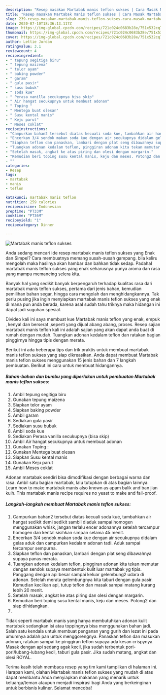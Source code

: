 ```yaml
---
description: "Resep masakan Martabak manis teflon sukses | Cara Masak Martabak manis teflon sukses Yang Enak dan Simpel"
title: "Resep masakan Martabak manis teflon sukses | Cara Masak Martabak manis teflon sukses Yang Enak dan Simpel"
slug: 239-resep-masakan-martabak-manis-teflon-sukses-cara-masak-martabak-manis-teflon-sukses-yang-enak-dan-simpel
date: 2020-07-10T18:36:13.117Z
image: https://img-global.cpcdn.com/recipes/721c024c0683b28e/751x532cq70/martabak-manis-teflon-sukses-foto-resep-utama.jpg
thumbnail: https://img-global.cpcdn.com/recipes/721c024c0683b28e/751x532cq70/martabak-manis-teflon-sukses-foto-resep-utama.jpg
cover: https://img-global.cpcdn.com/recipes/721c024c0683b28e/751x532cq70/martabak-manis-teflon-sukses-foto-resep-utama.jpg
author: Lettie Jordan
ratingvalue: 3.1
reviewcount: 4
recipeingredient:
- " tepung segitiga biru"
- " tepung maizena"
- " telor ayam"
- " baking powder"
- " garam"
- " gula pasir"
- " susu bubuk"
- " soda kue"
- " Perasa vanilla secukupnya bisa skip"
- " Air hangat secukupnya untuk membuat adonan"
- " Toping "
- " Mentega buat olesan"
- " Susu kental manis"
- " Keju parut"
- " Meses coklat"
recipeinstructions:
- "Campurkan bahan2 tersebut diatas kecuali soda kue, tambahkan air hangat sedikit demi sedikit sambil diaduk sampai homogen menggunakan whisk, jangan terlalu encer adonannya setelah tercampur homogen dan kental sisihkan simpan selama 45 menit."
- "Encerkan 3/4 sendok makan soda kue dengan air secukupnya didalam gelas aduk dan campurkan kedalam adonan tadi. Aduk sampai tercampur sempurna."
- "Siapkan teflon dan panaskan, lambari dengan plat seng dibawahnya supaya panas merata."
- "Tuangkan adonan kedalam teflon, pinggiran adonan kita tekan memutar dengan sendok supaya membentuk kulit luar martabak yg tipis. Panggang dengan api besar sampai keluar gelembung2 udara di adonan. Setelah merata gelembungnya kita taburi dengan gula pasir. Kemudian kecilkan api, tutup teflon dan masak sampai matang kurang lebih 20 menit."
- "Setelah masak, angkat ke atas piring dan olesi dengan margarin."
- "Kemudian beri toping susu kental manis, keju dan meses. Potong2 dan siap dihidangkan."
- ""
categories:
- Resep
tags:
- martabak
- manis
- teflon

katakunci: martabak manis teflon 
nutrition: 259 calories
recipecuisine: Indonesian
preptime: "PT33M"
cooktime: "PT36M"
recipeyield: "1"
recipecategory: Dinner

---
```



![Martabak manis teflon sukses](https://img-global.cpcdn.com/recipes/721c024c0683b28e/751x532cq70/martabak-manis-teflon-sukses-foto-resep-utama.jpg)

Anda sedang mencari ide resep martabak manis teflon sukses yang Enak dan Simpel? Cara membuatnya memang susah-susah gampang. bila keliru mengolah maka hasilnya akan hambar dan bahkan tidak sedap. Padahal martabak manis teflon sukses yang enak seharusnya punya aroma dan rasa yang mampu memancing selera kita.

Banyak hal yang sedikit banyak berpengaruh terhadap kualitas rasa dari martabak manis teflon sukses, pertama dari jenis bahan, kemudian pemilihan bahan segar, hingga cara mengolah dan menghidangkannya. Tak perlu pusing jika ingin menyiapkan martabak manis teflon sukses yang enak di mana pun anda berada, karena asal sudah tahu triknya maka hidangan ini dapat jadi suguhan spesial.

Divideo kali ini saya membuat kue Martabak manis teflon yang enak, empuk , kenyal dan berserat ,seperti yang dijual abang abang, proses. Resep sajian martabak manis teflon kali ini adalah sajian yang akan dapat anda buat di rumah dengan mudah. Tuangkan adonan kedalam teflon dan ratakan bagian pinggirnya hingga tipis dengan merata.


Berikut ini ada beberapa tips dan trik praktis untuk membuat martabak manis teflon sukses yang siap dikreasikan. Anda dapat membuat Martabak manis teflon sukses menggunakan 15 jenis bahan dan 7 langkah pembuatan. Berikut ini cara untuk membuat hidangannya.

<!--inarticleads1-->

##### Bahan-bahan dan bumbu yang diperlukan untuk pembuatan Martabak manis teflon sukses:

1. Ambil  tepung segitiga biru
1. Gunakan  tepung maizena
1. Siapkan  telor ayam
1. Siapkan  baking powder
1. Ambil  garam
1. Sediakan  gula pasir
1. Sediakan  susu bubuk
1. Ambil  soda kue
1. Sediakan  Perasa vanilla secukupnya (bisa skip)
1. Ambil  Air hangat secukupnya untuk membuat adonan
1. Gunakan  Toping :
1. Gunakan  Mentega buat olesan
1. Siapkan  Susu kental manis
1. Gunakan  Keju parut
1. Ambil  Meses coklat


Adonan martabak sendiri bisa dimodifikasi dengan berbagai warna dan rasa. Ambil satu bagian martabak, lalu tutupkan di atas bagian lainnya. Learn how to make martabak manis also known as apam balik and ban jian kuih. This martabak manis recipe requires no yeast to make and fail-proof. 

<!--inarticleads2-->

##### Langkah-langkah membuat Martabak manis teflon sukses:

1. Campurkan bahan2 tersebut diatas kecuali soda kue, tambahkan air hangat sedikit demi sedikit sambil diaduk sampai homogen menggunakan whisk, jangan terlalu encer adonannya setelah tercampur homogen dan kental sisihkan simpan selama 45 menit.
1. Encerkan 3/4 sendok makan soda kue dengan air secukupnya didalam gelas aduk dan campurkan kedalam adonan tadi. Aduk sampai tercampur sempurna.
1. Siapkan teflon dan panaskan, lambari dengan plat seng dibawahnya supaya panas merata.
1. Tuangkan adonan kedalam teflon, pinggiran adonan kita tekan memutar dengan sendok supaya membentuk kulit luar martabak yg tipis. Panggang dengan api besar sampai keluar gelembung2 udara di adonan. Setelah merata gelembungnya kita taburi dengan gula pasir. Kemudian kecilkan api, tutup teflon dan masak sampai matang kurang lebih 20 menit.
1. Setelah masak, angkat ke atas piring dan olesi dengan margarin.
1. Kemudian beri toping susu kental manis, keju dan meses. Potong2 dan siap dihidangkan.
1. 


Tidak seperti martabak manis yang hanya membutuhkan adonan kulit martabak sedangkan isi atau toppingnya bisa menggunakan bahan jadi. Salah satu kendala untuk membuat penganan yang gurih dan lezat ini pada umumnya adalah pan untuk menggorengnya. Panaskan teflon dan masukan adonan, ratakan sampai ke pinggiran teflon supaya ada kesan crispynya. Masak dengan api sedang agak kecil, jika sudah terbentuk pori-pori/lubang-lubang kecil, taburi gula pasir. Jika sudah matang, angkat dan olesi ROYAL. 

Terima kasih telah membaca resep yang tim kami tampilkan di halaman ini. Harapan kami, olahan Martabak manis teflon sukses yang mudah di atas dapat membantu Anda menyiapkan makanan yang menarik untuk keluarga/teman ataupun menjadi inspirasi bagi Anda yang berkeinginan untuk berbisnis kuliner. Selamat mencoba!
